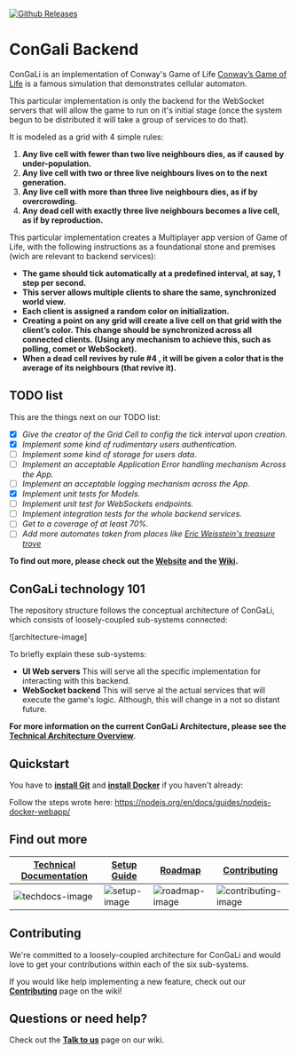 [![Github Releases](https://img.shields.io/github/downloads/atom/atom/latest/total.svg?style=flat-square)](../..)

# ConGali Backend

ConGaLi is an implementation of Conway's Game of Life [Conway’s Game of Life] is a famous simulation that demonstrates cellular automaton.

This particular implementation is only the backend for the WebSocket servers that will allow the game to run on it's initial stage (once the system begun to be distributed it will take a group of services to do that).

It is modeled as a grid with 4 simple rules:

1. **Any live cell with fewer than two live neighbours dies, as if caused by under-population.**
2. **Any live cell with two or three live neighbours lives on to the next generation.**
3. **Any live cell with more than three live neighbours dies, as if by overcrowding.**
4. **Any dead cell with exactly three live neighbours becomes a live cell, as if by reproduction.**

This particular implementation creates a Multiplayer app version of Game of Life, with the following instructions as a foundational stone and premises (wich are relevant to backend services):

- **The game should tick automatically at a predefined interval, at say, 1 step per second.**
- **This server allows multiple clients to share the same, synchronized world view.**
- **Each client is assigned a random color on initialization.**
- **Creating a point on any grid will create a live cell on that grid with the client’s color. This change should be synchronized across all connected clients. (Using any mechanism to achieve this, such as polling, comet or WebSocket).**
- **When a dead cell revives by rule #4 , it will be given a color that is the average of its neighbours (that revive it).**

## TODO list

This are the things next on our TODO list:

- [x]  _Give the creator of the Grid Cell to config the tick interval upon creation._
- [x]  _Implement some kind of rudimentary users authentication._
- [ ]  _Implement some kind of storage for users data._
- [ ]  _Implement an acceptable Application Error handling mechanism Across the App._
- [ ]  _Implement an acceptable logging mechanism across the App._
- [x]  _Implement unit tests for Models._
- [ ]  _Implement unit test for WebSockets endpoints._
- [ ]  _Implement integration tests for the whole backend services._
- [ ]  _Get to a coverage of at least 70%._
- [ ]  _Add more automates taken from places like [Eric Weisstein's treasure trove]_

**To find out more, please check out the [Website] and the [Wiki].**

## ConGaLi technology 101

The repository structure follows the conceptual architecture of ConGaLi, which consists of loosely-coupled sub-systems connected:

![architecture-image]

To briefly explain these sub-systems:
* **UI Web servers** This will serve all the specific implementation for interacting with this backend.
* **WebSocket backend** This will serve al the actual services that will execute the game's logic. Although, this will change in a not so distant future.

**For more information on the current ConGaLi Architecture, please see the [Technical Architecture Overview]**.

## Quickstart

You have to **[install Git]** and **[install Docker]** if you haven't already:

Follow the steps wrote here: https://nodejs.org/en/docs/guides/nodejs-docker-webapp/

## Find out more

| **[Technical Documentation]**     | **[Setup Guide]**     | **[Roadmap]**           | **[Contributing]**           |
|-------------------------------------|-------------------------------|-----------------------------------|---------------------------------------------|
| ![techdocs-image] | ![setup-image] | ![roadmap-image] | ![contributing-image] |

## Contributing

We're committed to a loosely-coupled architecture for ConGaLi and would love to get your contributions within each of the six sub-systems.

If you would like help implementing a new feature, check out our **[Contributing]** page on the wiki!

## Questions or need help?

Check out the **[Talk to us]** page on our wiki.


[release-image]: https://img.shields.io/github/downloads/atom/atom/latest/total.svg?style=flat-square
[releases]: ./releases

[Website]: -
[Wiki]: ./wiki
[Talk to us]: ./wiki/Talk-to-us
[Contributing]: ./wiki/Contributing
[Setup Guide]: ./Setting-up-ConGaLi
[Technical Architecture Overview]: ./wiki//Technical-Architecture-Overview
[Technical Documentation]: ./wiki/ConGaLi-Technical-documentation
[Roadmap]: ./wiki/Product-roadmap

[Conway’s Game of Life]: https://en.wikipedia.org/wiki/Conway's_Game_of_Life
[Eric Weisstein's treasure trove]: http://www.ericweisstein.com/encyclopedias/life/
[install Git]: https://git-scm.com/downloads
[install Docker]: https://docs.docker.com/engine/installation/

[techdocs-image]: ../../wiki/images/knowledge_sharing.png
[setup-image]: ../../wiki/images/support.png
[roadmap-image]: ../../wiki/images/adventure_map.png
[contributing-image]: ../../wiki/images/helping_hand.png

